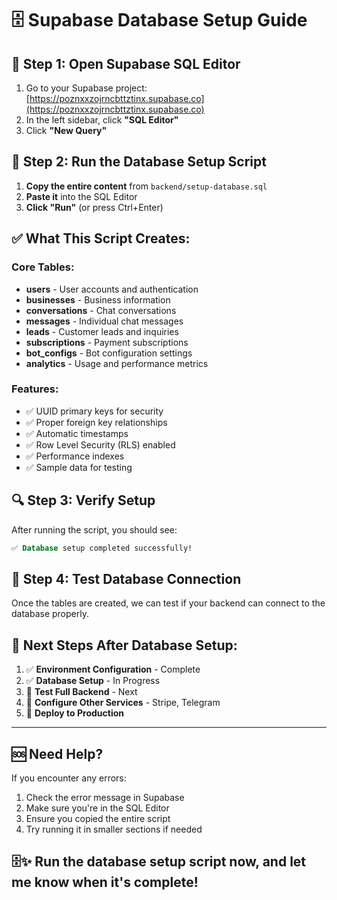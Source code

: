 # 🗄️ Supabase Database Setup Guide

## 🎯 **Step 1: Open Supabase SQL Editor**

1. Go to your Supabase project:
   [https://poznxxzojrncbttztinx.supabase.co](https://poznxxzojrncbttztinx.supabase.co)
2. In the left sidebar, click **"SQL Editor"**
3. Click **"New Query"**

## 📝 **Step 2: Run the Database Setup Script**

1. **Copy the entire content** from `backend/setup-database.sql`
2. **Paste it** into the SQL Editor
3. **Click "Run"** (or press Ctrl+Enter)

## ✅ **What This Script Creates:**

### **Core Tables:**

- **users** - User accounts and authentication
- **businesses** - Business information
- **conversations** - Chat conversations
- **messages** - Individual chat messages
- **leads** - Customer leads and inquiries
- **subscriptions** - Payment subscriptions
- **bot_configs** - Bot configuration settings
- **analytics** - Usage and performance metrics

### **Features:**

- ✅ UUID primary keys for security
- ✅ Proper foreign key relationships
- ✅ Automatic timestamps
- ✅ Row Level Security (RLS) enabled
- ✅ Performance indexes
- ✅ Sample data for testing

## 🔍 **Step 3: Verify Setup**

After running the script, you should see:

```sql
✅ Database setup completed successfully!
```

## 🧪 **Step 4: Test Database Connection**

Once the tables are created, we can test if your backend can connect to the database properly.

## 🚀 **Next Steps After Database Setup:**

1. ✅ **Environment Configuration** - Complete
2. ✅ **Database Setup** - In Progress
3. 🔄 **Test Full Backend** - Next
4. 🔑 **Configure Other Services** - Stripe, Telegram
5. 🚀 **Deploy to Production**

---

## 🆘 **Need Help?**

If you encounter any errors:

1. Check the error message in Supabase
2. Make sure you're in the SQL Editor
3. Ensure you copied the entire script
4. Try running it in smaller sections if needed

## 🗄️✨ **Run the database setup script now, and let me know when it's complete!**
